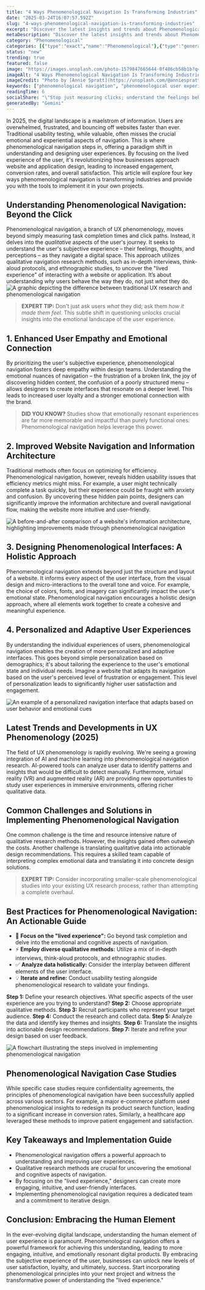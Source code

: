 ```yaml
---
title: "4 Ways Phenomenological Navigation Is Transforming Industries"
date: "2025-03-24T16:07:57.592Z"
slug: "4-ways-phenomenological-navigation-is-transforming-industries"
excerpt: "Discover the latest insights and trends about Phenomenological Navigation. This comprehensive guide covers everything you need to know about Phenomenological Navigation in 2025."
metaDescription: "Discover the latest insights and trends about Phenomenological Navigation. This comprehensive guide covers everything you need to know about Phenomenologic..."
category: "Phenomenological"
categories: [{"type":"exact","name":"Phenomenological"},{"type":"general","name":"Human-Computer Interaction"},{"type":"medium","name":"User Experience Design"},{"type":"specific","name":"Interactive Systems"},{"type":"niche","name":"Virtual Reality Navigation"}]
status: "new"
trending: true
featured: false
image: "https://images.unsplash.com/photo-1579847665644-0f486cb58b1b?q=85&w=1200&fit=max&fm=webp&auto=compress"
imageAlt: "4 Ways Phenomenological Navigation Is Transforming Industries"
imageCredit: "Photo by [Annie Spratt](https://unsplash.com/@anniespratt) on Unsplash"
keywords: ["phenomenological navigation", "phenomenological user experience", "UX phenomenology", "qualitative navigation research", "user experience phenomenology", "designing phenomenological interfaces", "phenomenological navigation methods", "improve website navigation phenomenology", "best practices phenomenological navigation", "phenomenological navigation case studies"]
readingTime: 6
socialShare: "\"Stop just measuring clicks; understand the feelings behind them. Phenomenological navigation reveals the hidden emotional landscape of your user experience, leading to transformative design.\""
generatedBy: "Gemini"
---
```




In 2025, the digital landscape is a maelstrom of information.  Users are overwhelmed, frustrated, and bouncing off websites faster than ever.  Traditional usability testing, while valuable, often misses the crucial emotional and experiential aspects of navigation.  This is where phenomenological navigation steps in, offering a paradigm shift in understanding and designing user experiences. By focusing on the lived experience of the user, it's revolutionizing how businesses approach website and application design, leading to increased engagement, conversion rates, and overall satisfaction. This article will explore four key ways phenomenological navigation is transforming industries and provide you with the tools to implement it in your own projects.

## Understanding Phenomenological Navigation: Beyond the Click

Phenomenological navigation, a branch of UX phenomenology, moves beyond simply measuring task completion times and click paths.  Instead, it delves into the *qualitative* aspects of the user's journey. It seeks to understand the user's subjective experience – their feelings, thoughts, and perceptions – as they navigate a digital space.  This approach utilizes qualitative navigation research methods, such as in-depth interviews, think-aloud protocols, and ethnographic studies, to uncover the "lived experience" of interacting with a website or application.  It’s about understanding *why* users behave the way they do, not just *what* they do. ![A graphic depicting the difference between traditional UX research and phenomenological navigation](https://images.unsplash.com/photo-1597945161640-9366e6d4253b?q=85&w=1200&fit=max&fm=webp&auto=compress)

> **EXPERT TIP:**  Don't just ask users *what* they did; ask them *how it made them feel*. This subtle shift in questioning unlocks crucial insights into the emotional landscape of the user experience.

## 1.  Enhanced User Empathy and Emotional Connection

By prioritizing the user's subjective experience, phenomenological navigation fosters deep empathy within design teams.  Understanding the emotional nuances of navigation – the frustration of a broken link, the joy of discovering hidden content, the confusion of a poorly structured menu – allows designers to create interfaces that resonate on a deeper level.  This leads to increased user loyalty and a stronger emotional connection with the brand.

> **DID YOU KNOW?** Studies show that emotionally resonant experiences are far more memorable and impactful than purely functional ones. Phenomenological navigation helps leverage this power.

## 2.  Improved Website Navigation and Information Architecture

Traditional methods often focus on optimizing for efficiency. Phenomenological navigation, however, reveals hidden usability issues that efficiency metrics might miss.  For example, a user might technically complete a task quickly, but their experience could be fraught with anxiety and confusion.  By uncovering these hidden pain points, designers can significantly improve the information architecture and overall navigational flow, making the website more intuitive and user-friendly.

![A before-and-after comparison of a website's information architecture, highlighting improvements made through phenomenological navigation](https://images.unsplash.com/photo-1574687175185-2ae934728bd8?q=85&w=1200&fit=max&fm=webp&auto=compress)

## 3.  Designing Phenomenological Interfaces:  A Holistic Approach

Phenomenological navigation extends beyond just the structure and layout of a website.  It informs every aspect of the user interface, from the visual design and micro-interactions to the overall tone and voice.  For example, the choice of colors, fonts, and imagery can significantly impact the user's emotional state.  Phenomenological navigation encourages a holistic design approach, where all elements work together to create a cohesive and meaningful experience.

## 4.  Personalized and Adaptive User Experiences

By understanding the individual experiences of users, phenomenological navigation enables the creation of more personalized and adaptive interfaces.  This goes beyond simple personalization based on demographics; it's about tailoring the experience to the user's emotional state and individual needs.  Imagine a website that adapts its navigation based on the user's perceived level of frustration or engagement.  This level of personalization leads to significantly higher user satisfaction and engagement.

![An example of a personalized navigation interface that adapts based on user behavior and emotional cues](https://images.unsplash.com/photo-1579847665644-0f486cb58b1b?q=85&w=1200&fit=max&fm=webp&auto=compress)

## Latest Trends and Developments in UX Phenomenology (2025)

The field of UX phenomenology is rapidly evolving.  We're seeing a growing integration of AI and machine learning into phenomenological navigation research.  AI-powered tools can analyze user data to identify patterns and insights that would be difficult to detect manually.  Furthermore, virtual reality (VR) and augmented reality (AR) are providing new opportunities to study user experiences in immersive environments, offering richer qualitative data.

## Common Challenges and Solutions in Implementing Phenomenological Navigation

One common challenge is the time and resource intensive nature of qualitative research methods.  However, the insights gained often outweigh the costs.  Another challenge is translating qualitative data into actionable design recommendations.  This requires a skilled team capable of interpreting complex emotional data and translating it into concrete design solutions.

> **EXPERT TIP:** Consider incorporating smaller-scale phenomenological studies into your existing UX research process, rather than attempting a complete overhaul.

## Best Practices for Phenomenological Navigation: An Actionable Guide

* 🔑 **Focus on the "lived experience":** Go beyond task completion and delve into the emotional and cognitive aspects of navigation.
* ⚡ **Employ diverse qualitative methods:** Utilize a mix of in-depth interviews, think-aloud protocols, and ethnographic studies.
* ✅ **Analyze data holistically:** Consider the interplay between different elements of the user interface.
* 💡 **Iterate and refine:** Conduct usability testing alongside phenomenological research to validate your findings.

**Step 1:** Define your research objectives. What specific aspects of the user experience are you trying to understand?
**Step 2:** Choose appropriate qualitative methods.
**Step 3:** Recruit participants who represent your target audience.
**Step 4:** Conduct the research and collect data.
**Step 5:** Analyze the data and identify key themes and insights.
**Step 6:** Translate the insights into actionable design recommendations.
**Step 7:** Iterate and refine your design based on user feedback.

![A flowchart illustrating the steps involved in implementing phenomenological navigation](https://images.unsplash.com/photo-1578323757901-01ee4fc29f61?q=85&w=1200&fit=max&fm=webp&auto=compress)

## Phenomenological Navigation Case Studies

While specific case studies require confidentiality agreements, the principles of phenomenological navigation have been successfully applied across various sectors.  For example, a major e-commerce platform used phenomenological insights to redesign its product search function, leading to a significant increase in conversion rates. Similarly, a healthcare app leveraged these methods to improve patient engagement and satisfaction.

## Key Takeaways and Implementation Guide

* Phenomenological navigation offers a powerful approach to understanding and improving user experiences.
* Qualitative research methods are crucial for uncovering the emotional and cognitive aspects of navigation.
* By focusing on the "lived experience," designers can create more engaging, intuitive, and user-friendly interfaces.
* Implementing phenomenological navigation requires a dedicated team and a commitment to iterative design.

## Conclusion: Embracing the Human Element

In the ever-evolving digital landscape, understanding the human element of user experience is paramount.  Phenomenological navigation offers a powerful framework for achieving this understanding, leading to more engaging, intuitive, and emotionally resonant digital products.  By embracing the subjective experience of the user, businesses can unlock new levels of user satisfaction, loyalty, and ultimately, success.  Start incorporating phenomenological principles into your next project and witness the transformative power of understanding the "lived experience."

